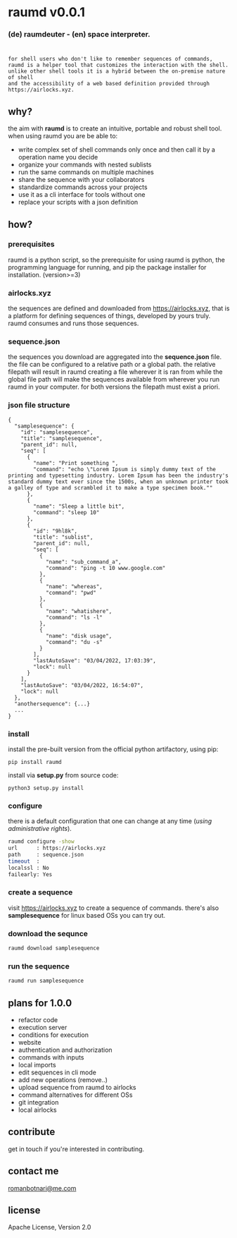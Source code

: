 # raumd v0.0.1
### (de) raumdeuter - (en) space interpreter.
#
```
for shell users who don't like to remember sequences of commands, 
raumd is a helper tool that customizes the interaction with the shell. 
unlike other shell tools it is a hybrid between the on-premise nature of shell 
and the accessibility of a web based definition provided through https://airlocks.xyz. 
```

## why?
the aim with **raumd** is to create an intuitive, portable and robust shell tool. when using raumd you are be able to:
- write complex set of shell commands only once and then call it by a operation name you decide 
- organize your commands with nested sublists 
- run the same commands on multiple machines 
- share the sequence with your collaborators
- standardize commands across your projects
- use it as a cli interface for tools without one
- replace your scripts with a json definition

## how?
### prerequisites
raumd is a python script, so the prerequisite for using raumd is python, the programming language for running, and pip the package installer for installation. (version>=3) 

### airlocks.xyz
the sequences are defined and downloaded from https://airlocks.xyz, that is a platform for defining sequences of things, developed by yours truly. raumd consumes and runs those sequences. 

### sequence.json
the sequences you download are aggregated into the **sequence.json** file. 
the file can be configured to a relative path or a global path. 
the relative filepath will result in raumd creating a file wherever it is ran from while the global file path will make the sequences available from wherever you run raumd in your computer. for both versions the filepath must exist a priori. 

### json file structure
```
{
  "samplesequence": {
    "id": "samplesequence",
    "title": "samplesequence",
    "parent_id": null,
    "seq": [
      {
        "name": "Print something ",
        "command": "echo \"Lorem Ipsum is simply dummy text of the printing and typesetting industry. Lorem Ipsum has been the industry's standard dummy text ever since the 1500s, when an unknown printer took a galley of type and scrambled it to make a type specimen book.""
      },
      {
        "name": "Sleep a little bit",
        "command": "sleep 10"
      },
      {
        "id": "9hl8k",
        "title": "sublist",
        "parent_id": null,
        "seq": [
          {
            "name": "sub_command_a",
            "command": "ping -t 10 www.google.com"
          },
          {
            "name": "whereas",
            "command": "pwd"
          },
          {
            "name": "whatishere",
            "command": "ls -l"
          },
          {
            "name": "disk usage",
            "command": "du -s"
          }
        ],
        "lastAutoSave": "03/04/2022, 17:03:39",
        "lock": null
      }
    ],
    "lastAutoSave": "03/04/2022, 16:54:07",
    "lock": null
  },
  "anothersequence": {...}
  ...
}
``` 

### install
install the pre-built version from the official python artifactory, using pip:
```
pip install raumd
```

install via **setup.py** from source code: 
```
python3 setup.py install  
```

### configure
there is a default configuration that one can change at any time (*using administrative rights*).

```sh
raumd configure -show                                               
url      : https://airlocks.xyz
path     : sequence.json
timeout  : 
localssl : No
failearly: Yes
```

### create a sequence
visit https://airlocks.xyz to create a sequence of commands.
there's also **samplesequence** for linux based OSs you can try out.

### download the sequnce
```sh
raumd download samplesequence             
```

### run the sequence
```sh
raumd run samplesequence
```

## plans for 1.0.0
- refactor code
- execution server
- conditions for execution
- website
- authentication and authorization
- commands with inputs
- local imports
- edit sequences in cli mode
- add new operations (remove..)
- upload sequence from raumd to airlocks
- command alternatives for different OSs
- git integration
- local airlocks

## contribute
get in touch if you're interested in contributing.

## contact me
romanbotnari@me.com

## license
Apache License, Version 2.0
